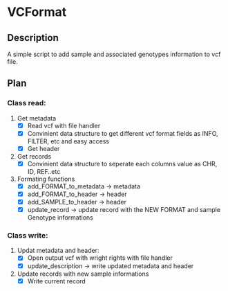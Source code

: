 # VCFormat
## Description
A simple script to add sample and associated genotypes information to vcf file.
## Plan
### Class read:
1. Get metadata
   - [X] Read vcf with file handler
   - [X] Convinient data structure to get different vcf format fields as INFO, FILTER, etc and easy access
   - [X] Get header
2. Get records
   - [X] Convinient data structure to seperate each columns value as CHR, ID, REF..etc
3. Formating functions
   - [X] add_FORMAT_to_metadata -> metadata
   - [X] add_FORMAT_to_header -> header
   - [X] add_SAMPLE_to_header -> header
   - [X] update_record -> update record with the NEW FORMAT and sample Genotype informations
### Class write:
1. Updat metadata and header:
   - [X] Open output vcf with wright rights with file handler
   - [X] update_description -> write updated metadata and header
3. Update records with new sample informations
   - [X] Write current record
